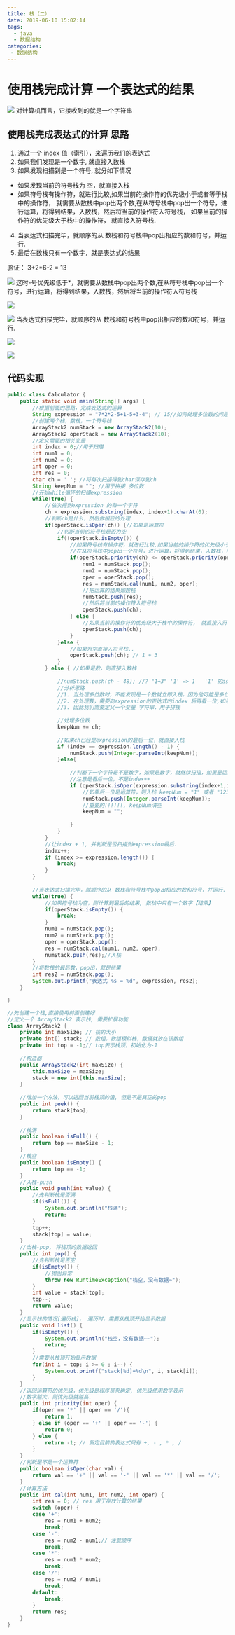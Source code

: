 ```yaml
---
title: 栈（二）
date: 2019-06-10 15:02:14
tags: 
  - java
  - 数据结构
categories:
 - 数据结构
---
```

# 使用栈完成计算 一个表达式的结果 

![](https://shoukailiang-blog.oss-cn-hangzhou.aliyuncs.com/article/202211281521144.png)
对计算机而言，它接收到的就是一个字符串
## 使用栈完成表达式的计算 思路
1. 通过一个 index  值（索引），来遍历我们的表达式
2. 如果我们发现是一个数字, 就直接入数栈
3. 如果发现扫描到是一个符号,  就分如下情况
  -  如果发现当前的符号栈为 空，就直接入栈
  -  如果符号栈有操作符，就进行比较,如果当前的操作符的优先级小于或者等于栈中的操作符， 就需要从数栈中pop出两个数,在从符号栈中pop出一个符号，进行运算，将得到结果，入数栈，然后将当前的操作符入符号栈， 如果当前的操作符的优先级大于栈中的操作符， 就直接入符号栈.
4. 当表达式扫描完毕，就顺序的从 数栈和符号栈中pop出相应的数和符号，并运行.
5. 最后在数栈只有一个数字，就是表达式的结果

验证： 3+2*6-2 = 13

![](https://shoukailiang-blog.oss-cn-hangzhou.aliyuncs.com/article/202211281522101.png)
这时-号优先级低于*，就需要从数栈中pop出两个数,在从符号栈中pop出一个符号，进行运算，将得到结果，入数栈，然后将当前的操作符入符号栈

![](https://shoukailiang-blog.oss-cn-hangzhou.aliyuncs.com/article/202211281522811.png)

![](https://shoukailiang-blog.oss-cn-hangzhou.aliyuncs.com/article/202211281522061.png)
当表达式扫描完毕，就顺序的从 数栈和符号栈中pop出相应的数和符号，并运行.

![](https://shoukailiang-blog.oss-cn-hangzhou.aliyuncs.com/article/202211281522972.png)

![](https://shoukailiang-blog.oss-cn-hangzhou.aliyuncs.com/article/202211281522575.png)
## 代码实现
```java
public class Calculator {
	public static void main(String[] args) {
		//根据前面的思路，完成表达式的运算
		String expression = "7*2*2-5+1-5+3-4"; // 15//如何处理多位数的问题？
		//创建两个栈，数栈，一个符号栈
		ArrayStack2 numStack = new ArrayStack2(10);
		ArrayStack2 operStack = new ArrayStack2(10);
		//定义需要的相关变量
		int index = 0;//用于扫描
		int num1 = 0; 
		int num2 = 0;
		int oper = 0;
		int res = 0;
		char ch = ' '; //将每次扫描得到char保存到ch
		String keepNum = ""; //用于拼接 多位数
		//开始while循环的扫描expression
		while(true) {
			//依次得到expression 的每一个字符
			ch = expression.substring(index, index+1).charAt(0);
			//判断ch是什么，然后做相应的处理
			if(operStack.isOper(ch)) {//如果是运算符
				//判断当前的符号栈是否为空
				if(!operStack.isEmpty()) {
					//如果符号栈有操作符，就进行比较,如果当前的操作符的优先级小于或者等于栈中的操作符,就需要从数栈中pop出两个数,
					//在从符号栈中pop出一个符号，进行运算，将得到结果，入数栈，然后将当前的操作符入符号栈
					if(operStack.priority(ch) <= operStack.priority(operStack.peek())) {
						num1 = numStack.pop();
						num2 = numStack.pop();
						oper = operStack.pop();
						res = numStack.cal(num1, num2, oper);
						//把运算的结果如数栈
						numStack.push(res);
						//然后将当前的操作符入符号栈
						operStack.push(ch);
					} else {
						//如果当前的操作符的优先级大于栈中的操作符， 就直接入符号栈.
						operStack.push(ch);
					}
				}else {
					//如果为空直接入符号栈..
					operStack.push(ch); // 1 + 3
				}
			} else { //如果是数，则直接入数栈
				
				//numStack.push(ch - 48); //? "1+3" '1' => 1   '1' 的ascll 码是49
				//分析思路
				//1. 当处理多位数时，不能发现是一个数就立即入栈，因为他可能是多位数
				//2. 在处理数，需要向expression的表达式的index 后再看一位,如果是数就进行扫描，如果是符号才入栈
				//3. 因此我们需要定义一个变量 字符串，用于拼接
				
				//处理多位数
				keepNum += ch;
				
				//如果ch已经是expression的最后一位，就直接入栈
				if (index == expression.length() - 1) {
					numStack.push(Integer.parseInt(keepNum));
				}else{
				
					//判断下一个字符是不是数字，如果是数字，就继续扫描，如果是运算符，则入栈
					//注意是看后一位，不是index++
					if (operStack.isOper(expression.substring(index+1,index+2).charAt(0))) {
						//如果后一位是运算符，则入栈 keepNum = "1" 或者 "123"
						numStack.push(Integer.parseInt(keepNum));
						//重要的!!!!!!, keepNum清空
						keepNum = "";
						
					}
				}
			}
			//让index + 1, 并判断是否扫描到expression最后.
			index++;
			if (index >= expression.length()) {
				break;
			}
		}
		
		//当表达式扫描完毕，就顺序的从 数栈和符号栈中pop出相应的数和符号，并运行.
		while(true) {
			//如果符号栈为空，则计算到最后的结果, 数栈中只有一个数字【结果】
			if(operStack.isEmpty()) {
				break;
			}
			num1 = numStack.pop();
			num2 = numStack.pop();
			oper = operStack.pop();
			res = numStack.cal(num1, num2, oper);
			numStack.push(res);//入栈
		}
		//将数栈的最后数，pop出，就是结果
		int res2 = numStack.pop();
		System.out.printf("表达式 %s = %d", expression, res2);
	}

}

//先创建一个栈,直接使用前面创建好
//定义一个 ArrayStack2 表示栈, 需要扩展功能
class ArrayStack2 {
	private int maxSize; // 栈的大小
	private int[] stack; // 数组，数组模拟栈，数据就放在该数组
	private int top = -1;// top表示栈顶，初始化为-1
	
	//构造器
	public ArrayStack2(int maxSize) {
		this.maxSize = maxSize;
		stack = new int[this.maxSize];
	}
	
	//增加一个方法，可以返回当前栈顶的值, 但是不是真正的pop
	public int peek() {
		return stack[top];
	}
	
	//栈满
	public boolean isFull() {
		return top == maxSize - 1;
	}
	//栈空
	public boolean isEmpty() {
		return top == -1;
	}
	//入栈-push
	public void push(int value) {
		//先判断栈是否满
		if(isFull()) {
			System.out.println("栈满");
			return;
		}
		top++;
		stack[top] = value;
	}
	//出栈-pop, 将栈顶的数据返回
	public int pop() {
		//先判断栈是否空
		if(isEmpty()) {
			//抛出异常
			throw new RuntimeException("栈空，没有数据~");
		}
		int value = stack[top];
		top--;
		return value;
	}
	//显示栈的情况[遍历栈]， 遍历时，需要从栈顶开始显示数据
	public void list() {
		if(isEmpty()) {
			System.out.println("栈空，没有数据~~");
			return;
		}
		//需要从栈顶开始显示数据
		for(int i = top; i >= 0 ; i--) {
			System.out.printf("stack[%d]=%d\n", i, stack[i]);
		}
	}
	//返回运算符的优先级，优先级是程序员来确定, 优先级使用数字表示
	//数字越大，则优先级就越高.
	public int priority(int oper) {
		if(oper == '*' || oper == '/'){
			return 1;
		} else if (oper == '+' || oper == '-') {
			return 0;
		} else {
			return -1; // 假定目前的表达式只有 +, - , * , /
		}
	}
	//判断是不是一个运算符
	public boolean isOper(char val) {
		return val == '+' || val == '-' || val == '*' || val == '/';
	}
	//计算方法
	public int cal(int num1, int num2, int oper) {
		int res = 0; // res 用于存放计算的结果
		switch (oper) {
		case '+':
			res = num1 + num2;
			break;
		case '-':
			res = num2 - num1;// 注意顺序
			break;
		case '*':
			res = num1 * num2;
			break;
		case '/':
			res = num2 / num1;
			break;
		default:
			break;
		}
		return res;
	}
}
```